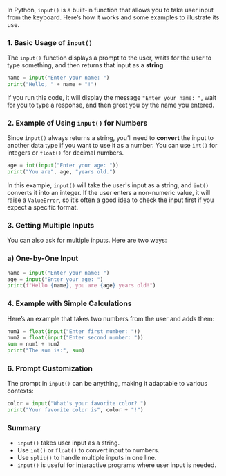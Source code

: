 In Python, `input()` is a built-in function that allows you to take user input from the keyboard. Here’s how it works and some examples to illustrate its use.

### 1. **Basic Usage of `input()`**

The `input()` function displays a prompt to the user, waits for the user to type something, and then returns that input as a **string**.

```python
name = input("Enter your name: ")
print("Hello, " + name + "!")
```

If you run this code, it will display the message `"Enter your name: "`, wait for you to type a response, and then greet you by the name you entered.

### 2. **Example of Using `input()` for Numbers**

Since `input()` always returns a string, you’ll need to **convert** the input to another data type if you want to use it as a number. You can use `int()` for integers or `float()` for decimal numbers.

```python
age = int(input("Enter your age: "))
print("You are", age, "years old.")
```

In this example, `input()` will take the user's input as a string, and `int()` converts it into an integer. If the user enters a non-numeric value, it will raise a `ValueError`, so it’s often a good idea to check the input first if you expect a specific format.

### 3. **Getting Multiple Inputs**

You can also ask for multiple inputs. Here are two ways:

### a) One-by-One Input

```python
name = input("Enter your name: ")
age = input("Enter your age: ")
print(f"Hello {name}, you are {age} years old!")
```

### 4. **Example with Simple Calculations**

Here’s an example that takes two numbers from the user and adds them:

```python
num1 = float(input("Enter first number: "))
num2 = float(input("Enter second number: "))
sum = num1 + num2
print("The sum is:", sum)
```

### 6. **Prompt Customization**

The prompt in `input()` can be anything, making it adaptable to various contexts:

```python
color = input("What's your favorite color? ")
print("Your favorite color is", color + "!")
```

### Summary

- `input()` takes user input as a string.
- Use `int()` or `float()` to convert input to numbers.
- Use `split()` to handle multiple inputs in one line.
- `input()` is useful for interactive programs where user input is needed.